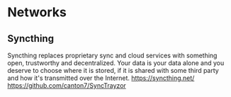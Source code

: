 # Networks

## Syncthing
Syncthing replaces proprietary sync and cloud services with something open, trustworthy and decentralized. 
Your data is your data alone and you deserve to choose where it is stored, if it is shared with some third 
party and how it's transmitted over the Internet.
https://syncthing.net/
https://github.com/canton7/SyncTrayzor
